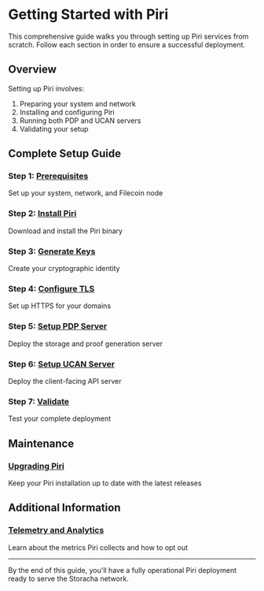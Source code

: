 # Getting Started with Piri

This comprehensive guide walks you through setting up Piri services from scratch. Follow each section in order to ensure a successful deployment.

## Overview

Setting up Piri involves:
1. Preparing your system and network
2. Installing and configuring Piri
3. Running both PDP and UCAN servers
4. Validating your setup

## Complete Setup Guide

### Step 1: [Prerequisites](./setup/prerequisites.md)
Set up your system, network, and Filecoin node

### Step 2: [Install Piri](./setup/installation.md)
Download and install the Piri binary

### Step 3: [Generate Keys](./setup/key-generation.md)
Create your cryptographic identity

### Step 4: [Configure TLS](./setup/tls-termination.md)
Set up HTTPS for your domains

### Step 5: [Setup PDP Server](./guides/pdp-server.md)
Deploy the storage and proof generation server

### Step 6: [Setup UCAN Server](./guides/ucan-server.md)
Deploy the client-facing API server

### Step 7: [Validate](./setup/validation.md)
Test your complete deployment

## Maintenance

### [Upgrading Piri](./setup/upgrading.md)
Keep your Piri installation up to date with the latest releases

## Additional Information

### [Telemetry and Analytics](./telemetry.md)
Learn about the metrics Piri collects and how to opt out

---

By the end of this guide, you'll have a fully operational Piri deployment ready to serve the Storacha network.